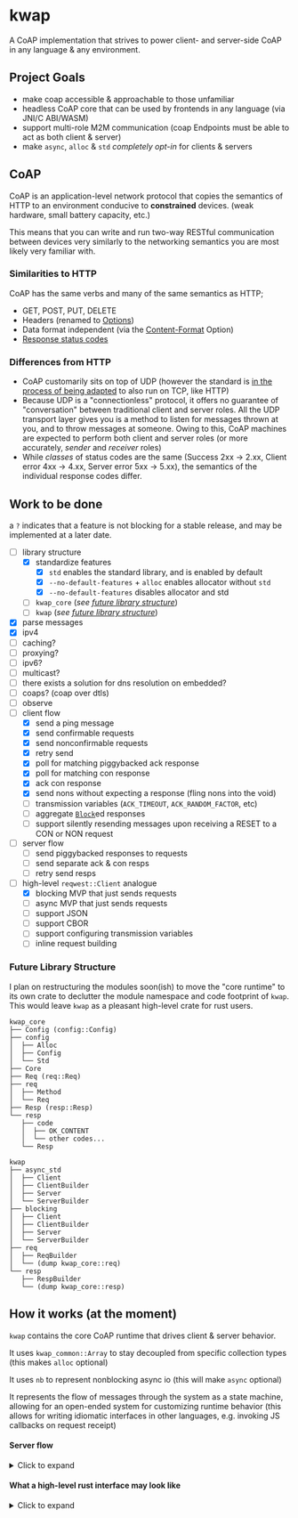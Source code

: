 # kwap
A CoAP implementation that strives to power client- and server-side CoAP in any language & any environment.

## Project Goals
 - make coap accessible & approachable to those unfamiliar
 - headless CoAP core that can be used by frontends in any language (via JNI/C ABI/WASM)
 - support multi-role M2M communication (coap Endpoints must be able to act as both client & server)
 - make `async`, `alloc` & `std` _completely opt-in_ for clients & servers

## CoAP
CoAP is an application-level network protocol that copies the semantics of HTTP
to an environment conducive to **constrained** devices. (weak hardware, small battery capacity, etc.)

This means that you can write and run two-way RESTful communication
between devices very similarly to the networking semantics you are
most likely very familiar with.

### Similarities to HTTP
CoAP has the same verbs and many of the same semantics as HTTP;
- GET, POST, PUT, DELETE
- Headers (renamed to [Options](https://datatracker.ietf.org/doc/html/rfc7252#section-5.10))
- Data format independent (via the [Content-Format](https://datatracker.ietf.org/doc/html/rfc7252#section-12.3) Option)
- [Response status codes](https://datatracker.ietf.org/doc/html/rfc7252#section-5.9)

### Differences from HTTP
- CoAP customarily sits on top of UDP (however the standard is [in the process of being adapted](https://tools.ietf.org/id/draft-ietf-core-coap-tcp-tls-11.html) to also run on TCP, like HTTP)
- Because UDP is a "connectionless" protocol, it offers no guarantee of "conversation" between traditional client and server roles. All the UDP transport layer gives you is a method to listen for messages thrown at you, and to throw messages at someone. Owing to this, CoAP machines are expected to perform both client and server roles (or more accurately, _sender_ and _receiver_ roles)
- While _classes_ of status codes are the same (Success 2xx -> 2.xx, Client error 4xx -> 4.xx, Server error 5xx -> 5.xx), the semantics of the individual response codes differ.

## Work to be done
a `?` indicates that a feature is not blocking for a stable release, and may be implemented at a later date.

 - [ ] library structure
   - [x] standardize features
     - [x] `std` enables the standard library, and is enabled by default
     - [x] `--no-default-features` + `alloc` enables allocator without `std`
     - [x] `--no-default-features` disables allocator and std
   - [ ] `kwap_core` (_see [future library structure](#future-library-structure)_)
   - [ ] `kwap` (_see [future library structure](#future-library-structure)_)
 - [x] parse messages
 - [x] ipv4
 - [ ] caching?
 - [ ] proxying?
 - [ ] ipv6?
 - [ ] multicast?
 - [ ] there exists a solution for dns resolution on embedded?
 - [ ] coaps? (coap over dtls)
 - [ ] observe
 - [ ] client flow
   - [x] send a ping message
   - [x] send confirmable requests
   - [x] send nonconfirmable requests
   - [x] retry send
   - [x] poll for matching piggybacked ack response
   - [x] poll for matching con response
   - [x] ack con response
   - [x] send nons without expecting a response (fling nons into the void)
   - [ ] transmission variables (`ACK_TIMEOUT`, `ACK_RANDOM_FACTOR`, etc)
   - [ ] aggregate [`Block`](https://core-wg.github.io/new-block/draft-ietf-core-new-block.html)ed responses
   - [ ] support silently resending messages upon receiving a RESET to a CON or NON request
 - [ ] server flow
   - [ ] send piggybacked responses to requests
   - [ ] send separate ack & con resps
   - [ ] retry send resps
 - [ ] high-level `reqwest::Client` analogue
   - [x] blocking MVP that just sends requests
   - [ ] async MVP that just sends requests
   - [ ] support JSON
   - [ ] support CBOR
   - [ ] support configuring transmission variables
   - [ ] inline request building

### Future Library Structure
I plan on restructuring the modules soon(ish) to move the "core runtime" to its own crate to declutter
the module namespace and code footprint of `kwap`. This would leave `kwap` as a pleasant high-level crate for
rust users.
```
kwap_core
├── Config (config::Config)
├── config
│  ├── Alloc
│  ├── Config
│  └── Std
├── Core
├── Req (req::Req)
├── req
│  ├── Method
│  └── Req
├── Resp (resp::Resp)
└── resp
   ├── code
   │  ├── OK_CONTENT
   │  └── other codes...
   └── Resp

kwap
├── async_std
│  ├── Client
│  ├── ClientBuilder
│  ├── Server
│  └── ServerBuilder
├── blocking
│  ├── Client
│  ├── ClientBuilder
│  ├── Server
│  └── ServerBuilder
├── req
│  ├── ReqBuilder
│  └── (dump kwap_core::req)
└── resp
   ├── RespBuilder
   └── (dump kwap_core::resp)
```

## How it works (at the moment)
`kwap` contains the core CoAP runtime that drives client & server behavior.

It uses `kwap_common::Array` to stay decoupled from specific collection types (this makes `alloc` optional)

It uses `nb` to represent nonblocking async io (this will make `async` optional)

It represents the flow of messages through the system as a state machine, allowing for an open-ended system for customizing runtime behavior (this allows for writing idiomatic interfaces in other languages, e.g. invoking JS callbacks on request receipt)

#### Server flow
<details>
  <summary>Click to expand</summary>
  
```
RecvDgram
    |
 {parse}--------------------
    |                       |
    v                       v
 Recv{Ack,Empty,Request}  MsgParseErr
     |                      |
 {process}--------          |
     |            | <-------
     |      ----> |
     v     |      v
  MsgProcessErr  ToSend
                  |
               {send}
                  |<----------------------
                  |------                 |
                  |      |                |
                  v      v                |
                Done    SendErr --{retry}-
                                          |
                                          |
                                          v
                                     SendPoisoned
```
</details>

#### What a high-level rust interface may look like
<details>
<summary>Click to expand</summary>

```rust
fn main() {
  let udp: kwap::Sock = std::UdpSocket::bind(/* addr */).unwrap();
  let server = kwap::Server::new(sock).resource(Hello);

  server.start();
}

struct Hello;
impl kwap::Resource for Hello {
  const ID: kwap::ResourceId = kwap::ResourceId::from_str("Hello");

  fn should_handle(&self, req: kwap::Req) -> bool {
    req.path.get(0) == Some("hello")
  }

  fn handle(&self, server: &kwap::Server, req: kwap::Req) -> kwap::Result<kwap::Rep> {
    if !req.method.is_get() {
      return kwap::rep::error::method_not_allowed();
    }

    let name = req.get(1).unwrap_or("World");

    if name == "Jeff" {
      return kwap::rep::error::unauthorized("Jeff, I told you this isn't for you. Please leave.");
    }

    let payload = serde_json::json!({"msg": format!("Hello, {}", name)});

    kwap::rep::ok::content(payload)
  }
}
```
</details>
